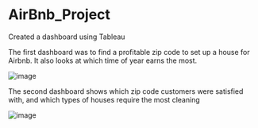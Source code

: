 # AirBnb_Project

Created a dashboard using Tableau <br>

The first dashboard was to find a profitable zip code to set up a house for Airbnb. It also looks at which time of year earns the most.

![image](https://github.com/ShreyashSanjay/AirBnb_Project/assets/80293646/6f3b610e-50fe-4fdc-8c97-3e001fe7f4f5)

The second dashboard shows which zip code customers were satisfied with, and which types of houses require the most cleaning 

![image](https://github.com/ShreyashSanjay/AirBnb_Project/assets/80293646/e4b1854a-f376-4fed-9c4c-abd364d04e8f)

